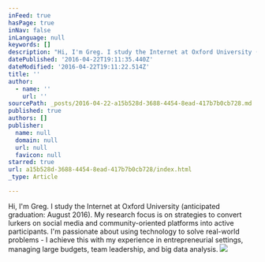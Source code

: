 ```yaml
---
inFeed: true
hasPage: true
inNav: false
inLanguage: null
keywords: []
description: "Hi, I'm Greg. I study the Internet at Oxford University (anticipated graduation: August 2016). My research focus is on strategies to convert lurkers on social media and community-oriented platforms into active participants. I'm passionate about using technology to solve real-world problems - I achieve this with my experience in entrepreneurial settings, managing large budgets, team leadership, and big data analysis."
datePublished: '2016-04-22T19:11:35.440Z'
dateModified: '2016-04-22T19:11:22.514Z'
title: ''
author:
  - name: ''
    url: ''
sourcePath: _posts/2016-04-22-a15b528d-3688-4454-8ead-417b7b0cb728.md
published: true
authors: []
publisher:
  name: null
  domain: null
  url: null
  favicon: null
starred: true
url: a15b528d-3688-4454-8ead-417b7b0cb728/index.html
_type: Article

---
```

Hi, I'm Greg. I study the Internet at Oxford University (anticipated graduation: August 2016). My research focus is on strategies to convert lurkers on social media and community-oriented platforms into active participants. I'm passionate about using technology to solve real-world problems - I achieve this with my experience in entrepreneurial settings, managing large budgets, team leadership, and big data analysis.
![](https://the-grid-user-content.s3-us-west-2.amazonaws.com/e8ef9f17-6987-41f3-a309-636ba974d0d1.jpg)